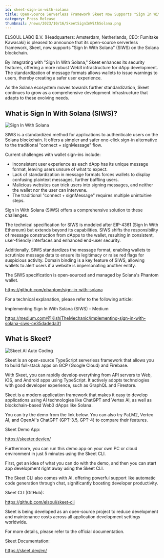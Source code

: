 ```yaml
---
id: skeet-sign-in-with-solana
title: Open-Source Serverless Framework Skeet Now Supports "Sign In With Solana" (SIWS)
category: Press Release
thumbnail: /news/2023/10/16/SkeetSignInWithSolana.png
---
```


ELSOUL LABO B.V. (Headquarters: Amsterdam, Netherlands, CEO: Fumitake Kawasaki)
is pleased to announce that its open-source serverless framework, Skeet, now
supports "Sign In With Solana" (SIWS) on the Solana blockchain.

By integrating with "Sign In With Solana," Skeet enhances its security features,
offering a more robust Web3 infrastructure for dApp development. The
standardization of message formats allows wallets to issue warnings to users,
thereby creating a safer user experience.

As the Solana ecosystem moves towards further standardization, Skeet continues
to grow as a comprehensive development infrastructure that adapts to these
evolving needs.

## What is Sign In With Solana (SIWS)?

![Sign In With Solana](/news/2023/10/16/SignInWithSolana.png)

SIWS is a standardized method for applications to authenticate users on the
Solana blockchain. It offers a simpler and safer one-click sign-in alternative
to the traditional "connect + signMessage" flow.

Current challenges with wallet sign-ins include:

- Inconsistent user experience as each dApp has its unique message format,
  leaving users unsure of what to expect.
- Lack of standardization in message formats forces wallets to display confusing
  plaintext messages, further baffling users.
- Malicious websites can trick users into signing messages, and neither the
  wallet nor the user can intervene.
- The traditional "connect + signMessage" requires multiple unintuitive steps.

Sign In With Solana (SIWS) offers a comprehensive solution to these challenges.

The technical specification for SIWS is modeled after EIP-4361 (Sign In With
Ethereum) but extends beyond its capabilities. SIWS shifts the responsibility of
message construction from dApps to the wallet, resulting in consistent,
user-friendly interfaces and enhanced end-user security.

Additionally, SIWS standardizes the message format, enabling wallets to
scrutinize message data to ensure its legitimacy or raise red flags for
suspicious activity. Domain binding is a key feature of SIWS, allowing wallets
to alert users if a website is impersonating another entity.

The SIWS specification is open-sourced and managed by Solana's Phantom wallet.

https://github.com/phantom/sign-in-with-solana

For a technical explanation, please refer to the following article:

Implementing Sign In With Solana (SIWS) - Medium

https://medium.com/@KishiTheMechanic/implementing-sign-in-with-solana-siws-ce35dadeda31

## What is Skeet?

![Skeet AI Auto Coding](/news/2023/09/15/SkeetEN.png)

Skeet is an open-source TypeScript serverless framework that allows you to build
full-stack apps on GCP (Google Cloud) and Firebase.

With Skeet, you can rapidly develop everything from API servers to Web, iOS, and
Android apps using TypeScript. It actively adopts technologies with good
developer experience, such as GraphQL and Firestore.

Skeet is a modern application framework that makes it easy to develop
applications using AI technologies like ChatGPT and Vertex AI, as well as
blockchain-based Web3 dApps like Solana.

You can try the demo from the link below. You can also try PaLM2, Vertex AI, and
OpenAI's ChatGPT (GPT-3.5, GPT-4) to compare their features.

Skeet Demo App:

https://skeeter.dev/en/

Furthermore, you can run this demo app on your own PC or cloud environment in
just 5 minutes using the Skeet CLI.

First, get an idea of what you can do with the demo, and then you can start app
development right away using the Skeet CLI.

The Skeet CLI also comes with AI, offering powerful support like automatic code
generation through chat, significantly boosting developer productivity.

Skeet CLI (GitHub):

https://github.com/elsoul/skeet-cli

Skeet is being developed as an open-source project to reduce development and
maintenance costs across all application development settings worldwide.

For more details, please refer to the official documentation.

Skeet Documentation:

https://skeet.dev/en/
